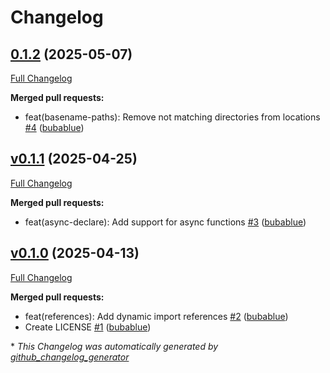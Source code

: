 # Changelog

## [0.1.2](https://github.com/bubablue/dynamic-import-references/tree/0.1.2) (2025-05-07)

[Full Changelog](https://github.com/bubablue/dynamic-import-references/compare/v0.1.1...0.1.2)

**Merged pull requests:**

- feat\(basename-paths\): Remove not matching directories from locations [\#4](https://github.com/bubablue/dynamic-import-references/pull/4) ([bubablue](https://github.com/bubablue))

## [v0.1.1](https://github.com/bubablue/dynamic-import-references/tree/v0.1.1) (2025-04-25)

[Full Changelog](https://github.com/bubablue/dynamic-import-references/compare/v0.1.0...v0.1.1)

**Merged pull requests:**

- feat\(async-declare\): Add support for async functions [\#3](https://github.com/bubablue/dynamic-import-references/pull/3) ([bubablue](https://github.com/bubablue))

## [v0.1.0](https://github.com/bubablue/dynamic-import-references/tree/v0.1.0) (2025-04-13)

[Full Changelog](https://github.com/bubablue/dynamic-import-references/compare/8de517557934f429cebbfff9a492c757788b43e4...v0.1.0)

**Merged pull requests:**

- feat\(references\): Add dynamic import references [\#2](https://github.com/bubablue/dynamic-import-references/pull/2) ([bubablue](https://github.com/bubablue))
- Create LICENSE [\#1](https://github.com/bubablue/dynamic-import-references/pull/1) ([bubablue](https://github.com/bubablue))



\* *This Changelog was automatically generated by [github_changelog_generator](https://github.com/github-changelog-generator/github-changelog-generator)*
